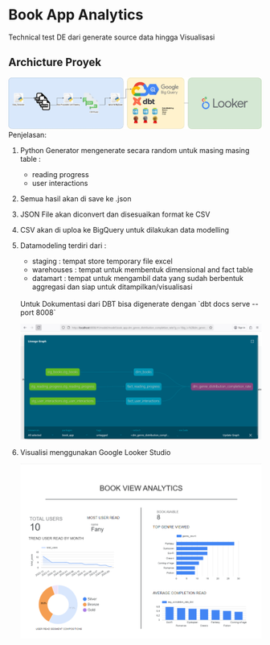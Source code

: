 # Book App Analytics

Technical test DE dari generate source data hingga Visualisasi 

## Archicture Proyek
![Architecture](assets/Tech-Test.jpg)
Penjelasan:
1. Python Generator mengenerate secara random untuk masing masing table :
    * reading progress
    * user interactions

2. Semua hasil akan di save ke .json 
3. JSON File akan diconvert dan disesuaikan format ke CSV 
4. CSV akan di uploa ke BigQuery untuk dilakukan data modelling 
5. Datamodeling terdiri dari : 
    * staging : tempat store temporary file excel 
    * warehouses : tempat untuk membentuk dimensional and fact table
    * datamart : tempat untuk mengambil data yang sudah berbentuk aggregasi dan siap untuk ditampilkan/visualisasi
    <br>
    Untuk Dokumentasi dari DBT bisa digenerate dengan 
    `dbt docs serve --port 8008`
    </br>

    
    ![DBT_DOCS](assets/documentation_DBT.png)
    
6. Visualisi menggunakan Google Looker Studio

    ![LOOKER](assets/looker-tech-test.png)